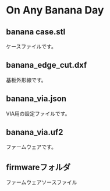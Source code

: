 # On Any Banana Day

## banana case.stl

ケースファイルです。

## banana_edge_cut.dxf

基板外形線です。

## banana_via.json

VIA用の設定ファイルです。

## banana_via.uf2

ファームウェアです。

## firmwareフォルダ

ファームウェアソースファイル
